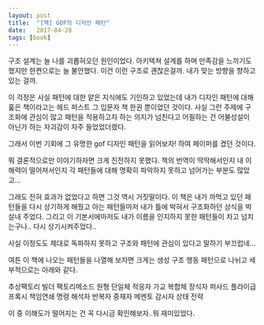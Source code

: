 ```yaml
---
layout: post
title:  "[책] GOF의 디자인 패턴"
date:   2017-04-28
tags: [book]
---
```


구조 설계는 늘 나를 괴롭혀오던 원인이었다. 아키텍쳐 설계를 하며 만족감을 느끼기도 했지만 한켠으로는 늘 불안했다. 이건 이런 구조로 괜찮은걸까. 내가 맞는 방향을 향하고 있는 걸까. 

  이 걱정은 사실 패턴에 대한 얕은 지식에도 기인하고 있었는데 내가 디자인 패턴에 대해 훑은 책이라고는 헤드 퍼스트 그 입문자 책 한권 뿐이었던 것이다. 사실 그런 주제에 구조화에 관심이 많고 패턴을 적용하고자 하는 의지가 넘친다고 어필하는 건 어불성설이 아닌가 하는 자괴감이 자주 들었었더랬다. 

  그래서 이번 기회에 그 유명한 gof 디자인 패턴을 읽어보자! 하여 페이퍼를 켰던 것이다. 

  뭐 결론적으로만 이야기하자면 크게 진전하지 못했다. 책의 번역이 딱딱해서인지 내 이해력이 떨어져서인지 각 패턴들에 대해 명확히 파악하지 못하고 넘어가는 부분도 많았고... 

  그래도 전혀 효과가 없었다고 하면 그것 역시 거짓말이다. 이 책은 내가 까먹고 있던 패턴들을 다시 상기하게 해줬고 아는 패턴들마저 내가 틀에 박혀서 구조화하던 상식을 박살내 주었다. 그리고 이 기본서에마저도 내가 이름을 인지하지 못한 패턴들이 차고 넘치는구나.. 다시 상기시켜주었다.. 

  사실 이정도도 제대로 독파하지 못하고 구조와 패턴에 관심이 있다고 말하기 부끄럽네... 
  
  여튼 이 책에 나오는 패턴들을 나열해 보자면 크게는 생성 구조 행동 패턴으로 나뉘고 세부적으로는 아래와 같다. 

추상팩토리 빌더 팩토리메소드 원형 단일체 
적응자 가교 복합체 장식자 퍼사드 플라이급 프록시 
책임연쇄 명령 해석자 반복자 중재자 메멘토 감시자 상태 전략 

  이 중 이해도가 떨어지는 건 꼭 다시금 확인해보자..뭐 재미있었다.